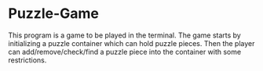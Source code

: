 # Puzzle-Game

This program is a game to be played in the terminal.
The game starts by initializing a puzzle container which can hold puzzle pieces.
Then the player can add/remove/check/find a puzzle piece into the container with some restrictions.
